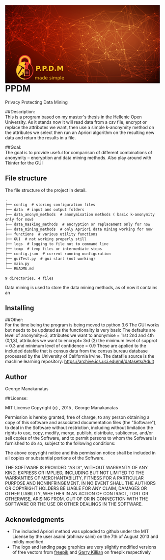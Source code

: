 <img align="right" src="./GUI/images/NEW_LAND_GRAPH1.png">
<!-- <img align="center" src="./GUI/images/PPDM_landing_large_graphic.png"> -->

# PPDM
Privacy Protecting Data Mining

##Description: 	
This is a program based on my master's thesis in the Hellenic Open University.
As it stands now it will read data from a csv file, encrypt or replace the attributes we want,
then use a simple k-anonymity method on the attributes we select
then run an Apriori algorithm on the resulting new data and return the results in a file.

##Goal:		
The goal is to provide useful for comparison of different combinations of anonymity – encryption and data mining methods. Also play around with Tkinter for the GUI

## File structure

The file structure of the project in detail.
```
.
├── config  # storing configuration files
├── data  # input and output folders
├── data_anonym_methods  # anonymisation methods ( basic k-anonymity only for now)
├── data_masking_methods  # encryption or replacement only for now
├── data_mining_methods  # only Apriori data mining working for now
├── functions  # various utility functions
├── GUI  # not working properly still
├── logs  # logging to file not to command line
├── temp  # temp files or intermediate steps
├── config.json  # current running ocnfiguration
├── guiTest.py  # gui start (not working)
├── main.py
└── README.md

9 directories, 4 files
```
Data mining is used to store the data mining methods, as of now it contains an
## Installing

##Other:		
For the time being the program is being moved to python 3.6
The GUI works but needs to be updated as the functionality is very basic
The defaults are level of anonymity=3, attributes we want to anonymise = 1rst 2nd and 4th (0,1,3), attributes we want to encrypt= 3rd (2)
the minimum level of supprot = 0.3 and minimum level of confidence = 0.9
These are applied to the included datafile that is census data from the census bureau database processed by the University of California Irvine.
The datafile source is the machine learning repository: https://archive.ics.uci.edu/ml/datasets/Adult

## Author

George Manakanatas

##License:

MIT License
Copyright (c) , 2015 , George Manakanatas

Permission is hereby granted, free of charge, to any person obtaining a copy of this software and associated documentation files (the "Software"), to deal in the Software without restriction, including without limitation the rights to use, copy, modify, merge, publish, distribute, sublicense, and/or sell copies of the Software, and to permit persons to whom the Software is furnished to do so, subject to the following conditions:

The above copyright notice and this permission notice shall be included in all copies or substantial portions of the Software.

THE SOFTWARE IS PROVIDED "AS IS", WITHOUT WARRANTY OF ANY KIND, EXPRESS OR IMPLIED, INCLUDING BUT NOT LIMITED TO THE WARRANTIES OF MERCHANTABILITY, FITNESS FOR A PARTICULAR PURPOSE AND NONINFRINGEMENT. IN NO EVENT SHALL THE AUTHORS OR COPYRIGHT HOLDERS BE LIABLE FOR ANY CLAIM, DAMAGES OR OTHER LIABILITY, WHETHER IN AN ACTION OF CONTRACT, TORT OR OTHERWISE, ARISING FROM, OUT OF OR IN CONNECTION WITH THE SOFTWARE OR THE USE OR OTHER DEALINGS IN THE SOFTWARE.

## Acknowledgments

- The included Apriori method was uploaded to github under the MIT License by the user asaini (abhinav saini) on the 7th of August 2013 and mildly modified.
- The logo and landing page graphics are very slightly modified versions of free vectors from [freepik](http://www.freepik.com) and [Garry Killian](https://www.freepik.com/garrykillian) on freepik respectively
